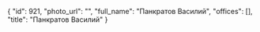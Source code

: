 {
    "id": 921,
    "photo_url": "",
    "full_name": "Панкратов Василий",
    "offices": [],
    "title": "Панкратов Василий"
}